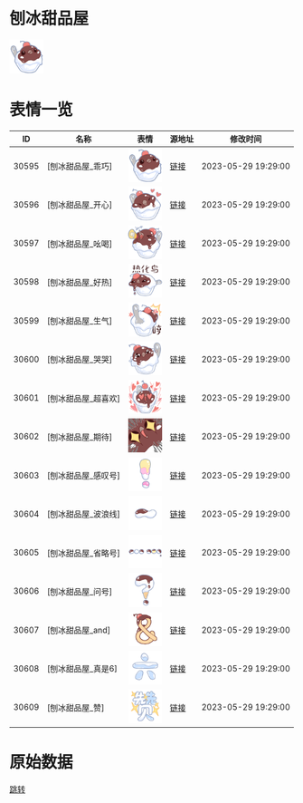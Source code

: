 # 刨冰甜品屋

<img src="./cover.png" height="60" alt="cover" />

# 表情一览

|ID|名称|表情|源地址|修改时间|
|----|----|----|----|----|
|30595|[刨冰甜品屋_乖巧]|<img src="./pic/030595_%5B刨冰甜品屋_乖巧%5D.png" height="60" alt="乖巧"/>|[链接](https://i0.hdslb.com/bfs/garb/f10bfcbf22dda0debb37f40c18693be16fe3e3fe.png)|2023-05-29 19:29:00|
|30596|[刨冰甜品屋_开心]|<img src="./pic/030596_%5B刨冰甜品屋_开心%5D.png" height="60" alt="开心"/>|[链接](https://i0.hdslb.com/bfs/garb/5f7161f0a021d090c40f0870434234c0dc8c744a.png)|2023-05-29 19:29:00|
|30597|[刨冰甜品屋_吆喝]|<img src="./pic/030597_%5B刨冰甜品屋_吆喝%5D.png" height="60" alt="吆喝"/>|[链接](https://i0.hdslb.com/bfs/garb/3ae7f0e34c4d497943a38aec4610696c4ae476a3.png)|2023-05-29 19:29:00|
|30598|[刨冰甜品屋_好热]|<img src="./pic/030598_%5B刨冰甜品屋_好热%5D.png" height="60" alt="好热"/>|[链接](https://i0.hdslb.com/bfs/garb/87c1ca631c1376e87d0ffa2f95e1b2068f546e40.png)|2023-05-29 19:29:00|
|30599|[刨冰甜品屋_生气]|<img src="./pic/030599_%5B刨冰甜品屋_生气%5D.png" height="60" alt="生气"/>|[链接](https://i0.hdslb.com/bfs/garb/8ced838273013b373605cf10982425f483670163.png)|2023-05-29 19:29:00|
|30600|[刨冰甜品屋_哭哭]|<img src="./pic/030600_%5B刨冰甜品屋_哭哭%5D.png" height="60" alt="哭哭"/>|[链接](https://i0.hdslb.com/bfs/garb/6ee5f0664c0bf67226e18072e7a1c9948cb9f129.png)|2023-05-29 19:29:00|
|30601|[刨冰甜品屋_超喜欢]|<img src="./pic/030601_%5B刨冰甜品屋_超喜欢%5D.png" height="60" alt="超喜欢"/>|[链接](https://i0.hdslb.com/bfs/garb/7de01a5c32d8037ca806a04b2173cd263e1f995c.png)|2023-05-29 19:29:00|
|30602|[刨冰甜品屋_期待]|<img src="./pic/030602_%5B刨冰甜品屋_期待%5D.png" height="60" alt="期待"/>|[链接](https://i0.hdslb.com/bfs/garb/b5b3a1a20986eb730b4cc7a73705996d30a5133c.png)|2023-05-29 19:29:00|
|30603|[刨冰甜品屋_感叹号]|<img src="./pic/030603_%5B刨冰甜品屋_感叹号%5D.png" height="60" alt="感叹号"/>|[链接](https://i0.hdslb.com/bfs/garb/5d1685c79bc5a4da94d3272d78a84af7f867f9ac.png)|2023-05-29 19:29:00|
|30604|[刨冰甜品屋_波浪线]|<img src="./pic/030604_%5B刨冰甜品屋_波浪线%5D.png" height="60" alt="波浪线"/>|[链接](https://i0.hdslb.com/bfs/garb/e396ff81ef8d50d7cb13b98086c6b4b61f598359.png)|2023-05-29 19:29:00|
|30605|[刨冰甜品屋_省略号]|<img src="./pic/030605_%5B刨冰甜品屋_省略号%5D.png" height="60" alt="省略号"/>|[链接](https://i0.hdslb.com/bfs/garb/4da37d81bd426bc0a2359a0ac32c120bd7ee3d43.png)|2023-05-29 19:29:00|
|30606|[刨冰甜品屋_问号]|<img src="./pic/030606_%5B刨冰甜品屋_问号%5D.png" height="60" alt="问号"/>|[链接](https://i0.hdslb.com/bfs/garb/f93f0d16adbee9f5097a1f00980decea875f106c.png)|2023-05-29 19:29:00|
|30607|[刨冰甜品屋_and]|<img src="./pic/030607_%5B刨冰甜品屋_and%5D.png" height="60" alt="and"/>|[链接](https://i0.hdslb.com/bfs/garb/4b0bad731a0fa33c760260be9bf6013b2e4dcd3b.png)|2023-05-29 19:29:00|
|30608|[刨冰甜品屋_真是6]|<img src="./pic/030608_%5B刨冰甜品屋_真是6%5D.png" height="60" alt="真是6"/>|[链接](https://i0.hdslb.com/bfs/garb/c9819a8aec26bfabf9868c8285be20f4312b0c48.png)|2023-05-29 19:29:00|
|30609|[刨冰甜品屋_赞]|<img src="./pic/030609_%5B刨冰甜品屋_赞%5D.png" height="60" alt="赞"/>|[链接](https://i0.hdslb.com/bfs/garb/5fb7974af4cc684368b354204974783657af38d9.png)|2023-05-29 19:29:00|

# 原始数据

[跳转](./raw.json)

